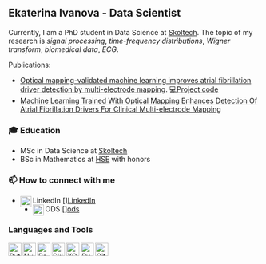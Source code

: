 ## Ekaterina Ivanova - Data Scientist
Currently, I am a PhD student in Data Science at [Skoltech](https://www.skoltech.ru/obrazovanie/programmy-aspirantury/informatika-i-vychislitelnaya-tehnika/). The topic of my research is *signal processing*, *time-frequency distributions*, *Wigner transform*, *biomedical data*, *ECG*.

Publications: 
- [Optical mapping-validated machine learning improves atrial fibrillation driver detection by multi-electrode mapping](https://doi.org/10.1161/CIRCEP.119.008249). :computer:[Project code](https://github.com/DersUzala/FFT)
- [Machine Learning Trained With Optical Mapping Enhances Detection Of Atrial Fibrillation Drivers For Clinical Multi-electrode Mapping](https://www.heartrhythmjournal.com/article/S1547-5271(19)30329-7/pdf)


### :mortar_board: Education
-  MSc in Data Science at [Skoltech](https://www.skoltech.ru/en/education/msc-programs/ds/)
-  BSc in Mathematics at [HSE](https://math.hse.ru/en/) with honors



### 📫 How to connect with me

- LinkedIn [<img align="left" alt="Ekaterina Ivanova | LinkedIn" width="22px" src="https://upload.wikimedia.org/wikipedia/commons/thumb/c/c9/Linkedin.svg/1200px-Linkedin.svg.png" />][LinkedIn](https://www.linkedin.com/in/ecatherina/)
- ODS [<img align="left" alt="Ekaterina Ivanova | ods.ai" width="22px" src="https://cdn.worldvectorlogo.com/logos/slack-1.svg" />][ods](https://opendatascience.slack.com/team/UHESHUY4Q)


### Languages and Tools

<img align="left" alt="Python" title="Python" width="26px" src="https://upload.wikimedia.org/wikipedia/commons/thumb/c/c3/Python-logo-notext.svg/1200px-Python-logo-notext.svg.png" /> 
<img align="left" alt="Numpy" title="Numpy" width="26px" src="https://cdn.worldvectorlogo.com/logos/numpy.svg" />
<img align="left" alt="Pandas" title="Pandas" width="26px" src="https://upload.wikimedia.org/wikipedia/commons/thumb/2/22/Pandas_mark.svg/800px-Pandas_mark.svg.png" />
<img align="left" alt="Sklearn" title="Sklearn" width="26px" src="https://upload.wikimedia.org/wikipedia/commons/0/05/Scikit_learn_logo_small.svg" />
<img align="left" alt="XGBoost" title="XGBoost" width="26px" src="https://upload.wikimedia.org/wikipedia/commons/6/69/XGBoost_logo.png" /> 
<img align="left" alt="PyTorch" title="PyTorch" width="26px" src="https://seeklogo.com/images/P/pytorch-logo-84F95D0AF5-seeklogo.com.png" />
<img align="left" alt="Git" title="Git" width="26px" src="https://git-scm.com/images/logos/downloads/Git-Icon-1788C.png" />
